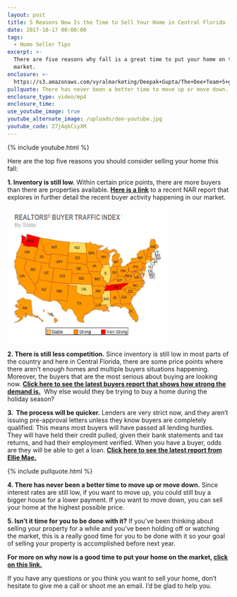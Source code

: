 ```yaml
---
layout: post
title: 5 Reasons Now Is the Time to Sell Your Home in Central Florida
date: 2017-10-17 00:00:00
tags:
  - Home Seller Tips
excerpt: >-
  There are five reasons why fall is a great time to put your home on the
  market.
enclosure: >-
  https://s3.amazonaws.com/vyralmarketing/Deepak+Gupta/The+Dee+Team+5+great+reasons+to+list+your+home+this+fall.mp4
pullquote: There has never been a better time to move up or move down.
enclosure_type: video/mp4
enclosure_time:
use_youtube_image: true
youtube_alternate_image: /uploads/dee-youtube.jpg
youtube_code: Z7jAqkCiyXM
---
```



{% include youtube.html %}

Here are the top five reasons you should consider selling your home this fall:

**1. Inventory is still low.** Within certain price points, there are more buyers than there are properties available. [**Here is a link**](http://www.simplifyingthemarket.com/en/2017/09/18/5-reasons-to-sell-this-fall-2/?a=323701-ea9cfdf9d119bc9a1cd75b3509ec10e4) to a recent NAR report that explores in further detail the recent buyer activity happening in our market.

![](/uploads/versions/dee-1-1---x----364-308x---.jpg)

**2. There is still less competition.** Since inventory is still low in most parts of the country and here in Central Florida, there are some price points where there aren’t enough homes and multiple buyers situations happening. Moreover, the buyers that are the most serious about buying are looking now. **[Click here to see the latest buyers report that shows how strong the demand is.](http://www.simplifyingthemarket.com/en/2017/09/18/5-reasons-to-sell-this-fall-2/?a=323701-ea9cfdf9d119bc9a1cd75b3509ec10e4)**  Why else would they be trying to buy a home during the holiday season?

**3.  The process will be quicker.** Lenders are very strict now, and they aren’t issuing pre-approval letters unless they know buyers are completely qualified. This means most buyers will have passed all lending hurdles. They will have held their credit pulled, given their bank statements and tax returns, and had their employment verified. When you have a buyer, odds are they will be able to get a loan. **[Click here to see the latest report from Ellie Mae.](http://www.simplifyingthemarket.com/en/2017/09/18/5-reasons-to-sell-this-fall-2/?a=323701-ea9cfdf9d119bc9a1cd75b3509ec10e4)**

{% include pullquote.html %}

**4. There has never been a better time to move up or move down.** Since interest rates are still low, if you want to move up, you could still buy a bigger house for a lower payment. If you want to move down, you can sell your home at the highest possible price.

**5. Isn’t it time for you to be done with it?** If you’ve been thinking about selling your property for a while and you’ve been holding off or watching the market, this is a really good time for you to be done with it so your goal of selling your property is accomplished before next year.

**For more on why now is a good time to put your home on the market, [click on this link.](http://www.simplifyingthemarket.com/en/2017/09/18/5-reasons-to-sell-this-fall-2/?a=323701-ea9cfdf9d119bc9a1cd75b3509ec10e4)**

If you have any questions or you think you want to sell your home, don’t hesitate to give me a call or shoot me an email. I’d be glad to help you.